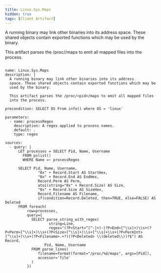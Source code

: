 ```yaml
---
title: Linux.Sys.Maps
hidden: true
tags: [Client Artifact]
---
```


A running binary may link other binaries into its address
space. These shared objects contain exported functions which may be
used by the binary.

This artifact parses the /proc/<pid>/maps to emit all mapped files
into the process.


<pre><code class="language-yaml">
name: Linux.Sys.Maps
description: |
  A running binary may link other binaries into its address
  space. These shared objects contain exported functions which may be
  used by the binary.

  This artifact parses the /proc/&lt;pid&gt;/maps to emit all mapped files
  into the process.

precondition: SELECT OS From info() where OS = &#x27;linux&#x27;

parameters:
  - name: processRegex
    description: A regex applied to process names.
    default: .
    type: regex

sources:
  - query: |
      LET processes = SELECT Pid, Name, Username
        FROM pslist()
        WHERE Name =~ processRegex

      SELECT Pid, Name, Username,
               &quot;0x&quot; + Record.Start AS StartHex,
               &quot;0x&quot; + Record.End AS EndHex,
               Record.Perm AS Perm,
               atoi(string=&quot;0x&quot; + Record.Size) AS Size,
               &quot;0x&quot; + Record.Size AS SizeHex,
               Record.Filename AS Filename,
               if(condition=Record.Deleted, then=TRUE, else=FALSE) AS Deleted
      FROM foreach(
          row=processes,
          query={
            SELECT parse_string_with_regex(
                    string=Line,
                    regex=&quot;(?P&lt;Start&gt;^[^-]+)-(?P&lt;End&gt;[^\\s]+)\\s+(?P&lt;Perm&gt;[^\\s]+)\\s+(?P&lt;Size&gt;[^\\s]+)\\s+[^\\s]+\\s+(?P&lt;PermInt&gt;[^\\s]+)\\s+(?P&lt;Filename&gt;.+?)(?P&lt;Deleted&gt; \\(deleted\\))?$&quot;) AS Record,
                  Pid, Name, Username
            FROM parse_lines(
               filename=format(format=&quot;/proc/%d/maps&quot;, args=[Pid]),
               accessor=&#x27;file&#x27;
            )
          })

</code></pre>

